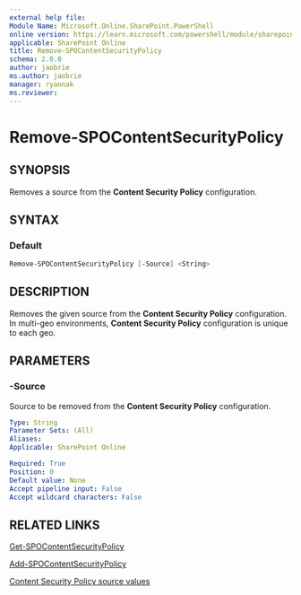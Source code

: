 ```yaml
---
external help file:
Module Name: Microsoft.Online.SharePoint.PowerShell
online version: https://learn.microsoft.com/powershell/module/sharepoint-online/remove-spocontentsecuritypolicy
applicable: SharePoint Online
title: Remove-SPOContentSecurityPolicy
schema: 2.0.0
author: jaobrie
ms.author: jaobrie
manager: ryannak
ms.reviewer:
---
```


# Remove-SPOContentSecurityPolicy

## SYNOPSIS

Removes a source from the **Content Security Policy** configuration.

## SYNTAX

### Default

```powershell
Remove-SPOContentSecurityPolicy [-Source] <String>
```

## DESCRIPTION

Removes the given source from the **Content Security Policy** configuration. 
In multi-geo environments, **Content Security Policy** configuration is unique to each geo.

## PARAMETERS

### -Source

Source to be removed from the **Content Security Policy** configuration.

```yaml
Type: String
Parameter Sets: (All)
Aliases:
Applicable: SharePoint Online

Required: True
Position: 0
Default value: None
Accept pipeline input: False
Accept wildcard characters: False
```

## RELATED LINKS

[Get-SPOContentSecurityPolicy](Get-SPOContentSecurityPolicy.md)

[Add-SPOContentSecurityPolicy](Add-SPOContentSecurityPolicy.md)

[Content Security Policy source values](https://developer.mozilla.org/en-US/docs/Web/HTTP/Headers/Content-Security-Policy/Sources#sources)